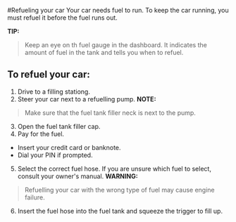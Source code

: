 #Refueling your car
Your car needs fuel to run. To keep the car running, you must refuel it before the fuel runs out.

**TIP:**
> Keep an eye on th fuel gauge in the dashboard. 
> It indicates the amount of fuel in the tank and tells you when to refuel.

## To refuel your car:
 1. Drive to a filling stationg.
 2. Steer your car next to a refuelling pump.
**NOTE:**
> Make sure that the fuel tank filler neck is next to the pump.
 
 3. Open the fuel tank filler cap.
 4. Pay for the fuel.
  * Insert your credit card or banknote.
  * Dial your PIN if prompted.
 5. Select the correct fuel hose. If you are unsure which fuel to select, consult your owner's manual.
 **WARNING:**
> Refuelling your car with the wrong type of fuel may cause engine failure.

 6. Insert the fuel hose into the fuel tank and squeeze the trigger to fill up.
